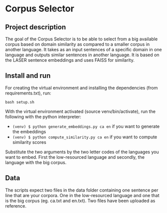 # Corpus Selector
## Project description
The goal of the Corpus Selector is to be able to select from a big available corpus based on domain similarity as compared to a 
smaller corpus in another language. It takes as an input sentences of a specific domain in one language and outputs 
similar sentences in another language. It is based on the LASER sentence embeddings and uses FAISS for similarity.

## Install and run
For creating the virtual environment and installing the dependencies (from requirements.txt), run:

`bash setup.sh`

With the virtual environment activated (source venv/bin/activate), run the following with the python interpreter:

* `(venv) $ python generate_embeddings.py ca en` if you want to generate the embeddings
* `(venv) $ python compute_similarity.py ca en` if you want to compute similarity scores

Substitute the two arguments by the two letter codes of the languages you want to embed. First the low-resourced 
language and secondly, the language with the big corpus.

## Data
The scripts expect two files in the data folder containing one sentence per line that are your corpora. One in the low-resourced language
and one that is the big corpus (eg. ca.txt and en.txt). Two files have been uploaded as reference.